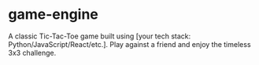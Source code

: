 # game-engine
A classic Tic-Tac-Toe game built using [your tech stack: Python/JavaScript/React/etc.]. Play against a friend and enjoy the timeless 3x3 challenge.

